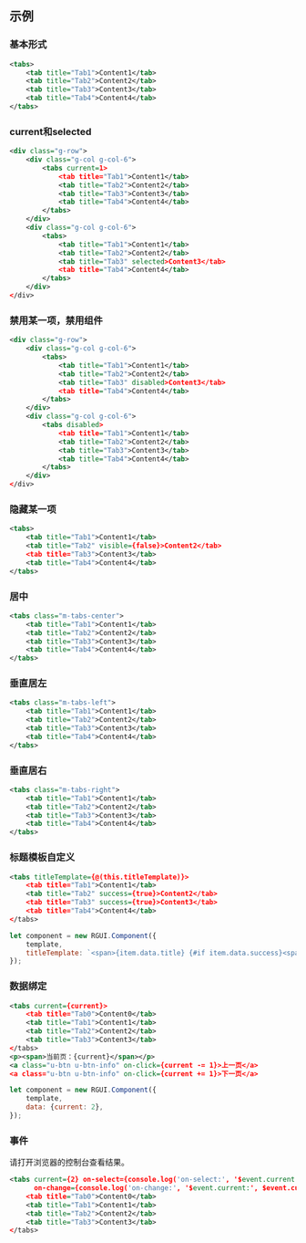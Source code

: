 ## 示例
### 基本形式

<div class="m-example"></div>

```xml
<tabs>
    <tab title="Tab1">Content1</tab>
    <tab title="Tab2">Content2</tab>
    <tab title="Tab3">Content3</tab>
    <tab title="Tab4">Content4</tab>
</tabs>
```

### current和selected

<div class="m-example"></div>

```xml
<div class="g-row">
    <div class="g-col g-col-6">
        <tabs current=1>
            <tab title="Tab1">Content1</tab>
            <tab title="Tab2">Content2</tab>
            <tab title="Tab3">Content3</tab>
            <tab title="Tab4">Content4</tab>
        </tabs>
    </div>
    <div class="g-col g-col-6">
        <tabs>
            <tab title="Tab1">Content1</tab>
            <tab title="Tab2">Content2</tab>
            <tab title="Tab3" selected>Content3</tab>
            <tab title="Tab4">Content4</tab>
        </tabs>
    </div>
</div>
```

### 禁用某一项，禁用组件

<div class="m-example"></div>

```xml
<div class="g-row">
    <div class="g-col g-col-6">
        <tabs>
            <tab title="Tab1">Content1</tab>
            <tab title="Tab2">Content2</tab>
            <tab title="Tab3" disabled>Content3</tab>
            <tab title="Tab4">Content4</tab>
        </tabs>
    </div>
    <div class="g-col g-col-6">
        <tabs disabled>
            <tab title="Tab1">Content1</tab>
            <tab title="Tab2">Content2</tab>
            <tab title="Tab3">Content3</tab>
            <tab title="Tab4">Content4</tab>
        </tabs>
    </div>
</div>
```

### 隐藏某一项

<div class="m-example"></div>

```xml
<tabs>
    <tab title="Tab1">Content1</tab>
    <tab title="Tab2" visible={false}>Content2</tab>
    <tab title="Tab3">Content3</tab>
    <tab title="Tab4">Content4</tab>
</tabs>
```

### 居中

<div class="m-example"></div>

```xml
<tabs class="m-tabs-center">
    <tab title="Tab1">Content1</tab>
    <tab title="Tab2">Content2</tab>
    <tab title="Tab3">Content3</tab>
    <tab title="Tab4">Content4</tab>
</tabs>
```

### 垂直居左

<div class="m-example"></div>

```xml
<tabs class="m-tabs-left">
    <tab title="Tab1">Content1</tab>
    <tab title="Tab2">Content2</tab>
    <tab title="Tab3">Content3</tab>
    <tab title="Tab4">Content4</tab>
</tabs>
```

### 垂直居右

<div class="m-example"></div>

```xml
<tabs class="m-tabs-right">
    <tab title="Tab1">Content1</tab>
    <tab title="Tab2">Content2</tab>
    <tab title="Tab3">Content3</tab>
    <tab title="Tab4">Content4</tab>
</tabs>
```

### 标题模板自定义

<div class="m-example"></div>

```xml
<tabs titleTemplate={@(this.titleTemplate)}>
    <tab title="Tab1">Content1</tab>
    <tab title="Tab2" success={true}>Content2</tab>
    <tab title="Tab3" success={true}>Content3</tab>
    <tab title="Tab4">Content4</tab>
</tabs>
```

```javascript
let component = new RGUI.Component({
    template,
    titleTemplate: `<span>{item.data.title} {#if item.data.success}<span class="u-text u-text-success"><i class="u-icon u-icon-check-circle"></i></span>{/if}</span>`
});
```

### 数据绑定

<div class="m-example"></div>

```xml
<tabs current={current}>
    <tab title="Tab0">Content0</tab>
    <tab title="Tab1">Content1</tab>
    <tab title="Tab2">Content2</tab>
    <tab title="Tab3">Content3</tab>
</tabs>
<p><span>当前页：{current}</span></p>
<a class="u-btn u-btn-info" on-click={current -= 1}>上一页</a>
<a class="u-btn u-btn-info" on-click={current += 1}>下一页</a>
```

```javascript
let component = new RGUI.Component({
    template,
    data: {current: 2},
});
```

### 事件

请打开浏览器的控制台查看结果。

<div class="m-example"></div>

```xml
<tabs current={2} on-select={console.log('on-select:', '$event.current:', $event.current)}
      on-change={console.log('on-change:', '$event.current:', $event.current)}>
    <tab title="Tab0">Content0</tab>
    <tab title="Tab1">Content1</tab>
    <tab title="Tab2">Content2</tab>
    <tab title="Tab3">Content3</tab>
</tabs>
```
